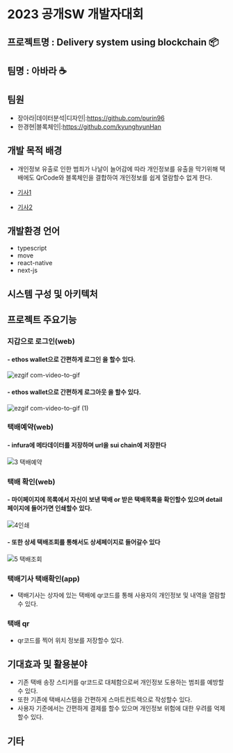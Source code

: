 # 2023 공개SW 개발자대회

## 프로젝트명 : Delivery system using blockchain 📦

## 팀명 : 아바라 ☕

## 팀원

- 장아라|데이터분석|디자인|:https://github.com/purin96
- 한경현|블록체인|:https://github.com/kyunghyunHan

## 개발 목적 배경

- 개인정보 유출로 인한 범죄가 나날이 늘어감에 따라 개인정보를 유출을 막기위해 택배에도 QrCode와 블록체인을 결합하여 개인정보를 쉽게 열람할수 없게 한다.

- [기사1](https://www.asiatoday.co.kr/view.php?key=20210413010007288)
- [기사2](http://www.bizwnews.com/news/articleView.html?idxno=27545)

## 개발환경 언어

- typescript
- move
- react-native
- next-js

## 시스템 구성 및 아키텍처

## 프로젝트 주요기능

### 지갑으로 로그인(web)

#### - ethos wallet으로 간편하게 로그인 을 할수 있다.

![ezgif com-video-to-gif](https://github.com/teamAbara/parcel_dapp/assets/88940298/c0aa29c7-39e7-4127-ac2d-4791705dc934)

#### - ethos wallet으로 간편하게 로그아웃 을 할수 있다.

![ezgif com-video-to-gif (1)](https://github.com/teamAbara/parcel_dapp/assets/88940298/87456da6-0505-427f-a18e-5f70edce61b2)

### 택배예약(web)

#### - infura에 메타데이터를 저장하며 url을 sui chain에 저장한다

![3 택배예약](https://github.com/teamAbara/parcel_dapp/assets/88940298/b3918652-f7d7-4ff3-ad26-28341104d7d7)

### 택배 확인(web)

#### - 마이페이지에 목록에서 자신이 보낸 택배 or 받은 택배목록을 확인할수 있으며 detail페이지에 들어가면 인쇄할수 있다.

![4인쇄](https://github.com/teamAbara/parcel_dapp/assets/88940298/77eb5b25-4287-42e9-b8c8-5634834d9772)

#### - 또한 상세 택배조회를 통해서도 상세페이지로 들어갈수 있다

![5 택배조회](https://github.com/teamAbara/parcel_dapp/assets/88940298/e65d620e-aab0-447f-8afa-d9b26a12cafd)

### 택배기사 택배확인(app)

- 택배기사는 상자에 있는 택배에 qr코드를 통해 사용자의 개인정보 및 내역을 열람할수 있다.

### 택배 qr

- qr코드를 찍어 위치 정보를 저장할수 있다.

## 기대효과 및 활용분야

- 기존 택배 송장 스티커를 qr코드로 대체함으로써 개인정보 도용하는 범죄를 예방할수 있다.
- 또한 기존에 택배시스템을 간편하게 스마트컨트렉으로 작성할수 있다.
- 사용자 기준에서는 간편하게 결제를 할수 있으며 개인정보 위험에 대한 우려를 억제할수 있다.

## 기타
